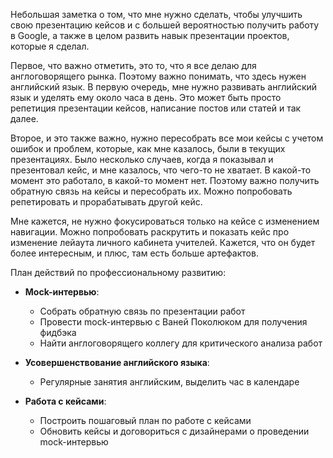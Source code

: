 Небольшая заметка о том, что мне нужно сделать, чтобы улучшить свою презентацию кейсов и с большей вероятностью получить работу в Google, а также в целом развить навык презентации проектов, которые я сделал.

Первое, что важно отметить, это то, что я все делаю для англоговорящего рынка. Поэтому важно понимать, что здесь нужен английский язык. В первую очередь, мне нужно развивать английский язык и уделять ему около часа в день. Это может быть просто репетиция презентации кейсов, написание постов или статей и так далее.

Второе, и это также важно, нужно пересобрать все мои кейсы с учетом ошибок и проблем, которые, как мне казалось, были в текущих презентациях. Было несколько случаев, когда я показывал и презентовал кейс, и мне казалось, что чего-то не хватает. В какой-то момент это работало, в какой-то момент нет. Поэтому важно получить обратную связь на кейсы и пересобрать их. Можно попробовать репетировать и прорабатывать другой кейс.

Мне кажется, не нужно фокусироваться только на кейсе с изменением навигации. Можно попробовать раскрутить и показать кейс про изменение лейаута личного кабинета учителей. Кажется, что он будет более интересным, и плюс, там есть больше артефактов.

План действий по профессиональному развитию:

- **Mock-интервью**:
  - Собрать обратную связь по презентации работ
  - Провести mock-интервью с Ваней Поколюком для получения фидбэка
  - Найти англоговорящего коллегу для критического анализа работ

- **Усовершенствование английского языка**:
  - Регулярные занятия английским, выделить час в календаре

- **Работа с кейсами**:
  - Построить пошаговый план по работе с кейсами
  - Обновить кейсы и договориться с дизайнерами о проведении mock-интервью